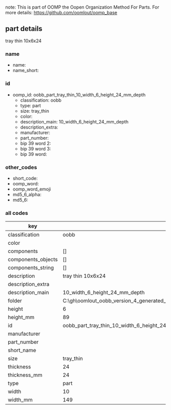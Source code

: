#   

note: This is part of OOMP the Oopen Organization Method For Parts. For more details: https://github.com/oomlout/oomp_base

##  part details



tray thin 10x6x24

### name
* name: 
* name_short: 
### id
* oomp_id: oobb_part_tray_thin_10_width_6_height_24_mm_depth
  * classification: oobb
  * type: part
  * size: tray_thin
  * color: 
  * description_main: 10_width_6_height_24_mm_depth
  * description_extra: 
  * manufacturer: 
  * part_number: 
  * bip 39 word 2: 
  * bip 39 word 3: 
  * bip 39 word: 

### other_codes
* short_code: 
* oomp_word: 
* oomp_word_emoji 
* md5_6_alpha: 
* md5_6: 









### all codes 
| key | value |  
| --- | --- |  
| classification | oobb |  
| color |  |  
| components | [] |  
| components_objects | [] |  
| components_string | [] |  
| description | tray thin 10x6x24 |  
| description_extra |  |  
| description_main | 10_width_6_height_24_mm_depth |  
| folder | C:\gh\oomlout_oobb_version_4_generated_parts\things\oobb_part_tray_thin_10_width_6_height_24_mm_depth |  
| height | 6 |  
| height_mm | 89 |  
| id | oobb_part_tray_thin_10_width_6_height_24_mm_depth |  
| manufacturer |  |  
| part_number |  |  
| short_name |  |  
| size | tray_thin |  
| thickness | 24 |  
| thickness_mm | 24 |  
| type | part |  
| width | 10 |  
| width_mm | 149 |  
